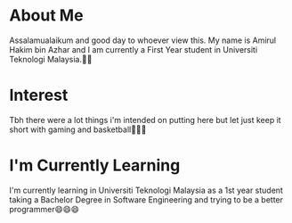 # About Me 
Assalamualaikum and good day to whoever view this. My name is Amirul Hakim bin Azhar and I am currently a First Year student in Universiti Teknologi Malaysia.👋👋

# Interest
Tbh there were a lot things i'm intended on putting here but let just keep it short with gaming and basketball👀👀👀

# I'm Currently Learning
I'm currently learning in Universiti Teknologi Malaysia as a 1st year student taking a Bachelor Degree in Software Engineering and trying to be a better programmer😄😄😄

